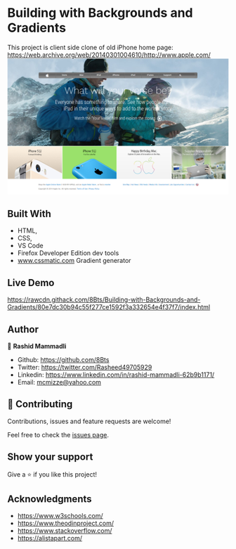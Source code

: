 # Building with Backgrounds and Gradients

This project is client side clone of old iPhone home page: https://web.archive.org/web/20140301004610/http://www.apple.com/
![screenshot](https://github.com/8Bts/Building-with-Backgrounds-and-Gradients/blob/apple-home/images/app-screenshot.png)

## Built With

- HTML,
- CSS,
- VS Code
- Firefox Developer Edition dev tools
- www.cssmatic.com Gradient generator

## Live Demo

https://rawcdn.githack.com/8Bts/Building-with-Backgrounds-and-Gradients/80e7dc30b94c55f277ce1592f3a332654e4f37f7/index.html

## Author

👤 **Rashid Mammadli**

- Github:   https://github.com/8Bts
- Twitter:  https://twitter.com/Rasheed49705929
- Linkedin: https://www.linkedin.com/in/rashid-mammadli-62b9b1171/
- Email:    mcmizze@yahoo.com

## 🤝 Contributing

Contributions, issues and feature requests are welcome!

Feel free to check the [issues page](issues/).

## Show your support

Give a ⭐️ if you like this project!

## Acknowledgments

- https://www.w3schools.com/
- https://www.theodinproject.com/
- https://www.stackoverflow.com/
- https://alistapart.com/
